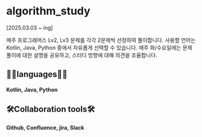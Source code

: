 # algorithm_study
[2025.03.03 ~ ing]

매주 프로그래머스 Lv2, Lv3 문제를 각각 2문제씩 선정하여 풀이합니다.
사용할 언어는 Kotlin, Java, Python 중에서 자유롭게 선택할 수 있습니다.
매주 화/수요일에는 문제 풀이에 대한 설명을 공유하고, 스터디 방향에 대해 의견을 조율합니다.

## ✍🏻languages✍🏻
#### Kotlin, Java, Python

## 🛠Collaboration tools🛠
#### Github, Confluence, jira, Slack
